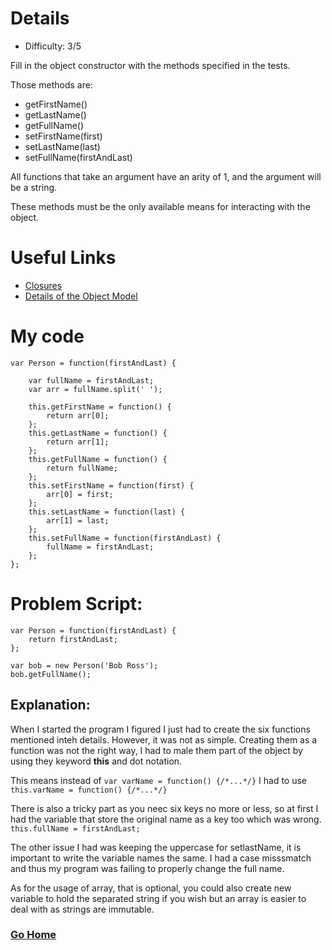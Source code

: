 # Details

* Difficulty: 3/5

Fill in the object constructor with the methods specified in the tests.

Those methods are:

* getFirstName()
* getLastName()
* getFullName()
* setFirstName(first)
* setLastName(last)
* setFullName(firstAndLast)

All functions that take an argument have an arity of 1, and the argument will be a string.

These methods must be the only available means for interacting with the object.

# Useful Links

* [Closures](https://developer.mozilla.org/en-US/docs/Web/JavaScript/Closures)
* [Details of the Object Model](https://developer.mozilla.org/en-US/docs/Web/JavaScript/Guide/Details_of_the_Object_Model)

# My code

```
var Person = function(firstAndLast) {
    
    var fullName = firstAndLast;
    var arr = fullName.split(' ');
    
    this.getFirstName = function() {
        return arr[0];
    };
    this.getLastName = function() {
        return arr[1];
    };
    this.getFullName = function() {
        return fullName;
    };
    this.setFirstName = function(first) {
        arr[0] = first;
    };
    this.setLastName = function(last) {
        arr[1] = last;
    };
    this.setFullName = function(firstAndLast) {
        fullName = firstAndLast;
    };
};
```
# Problem Script:

```
var Person = function(firstAndLast) {
    return firstAndLast;
};

var bob = new Person('Bob Ross');
bob.getFullName();
```

## Explanation:

When I started the program I figured I just had to create the six functions mentioned inteh details. However, it was not as simple. Creating them as a function was not the right way, I had to male them part of the object by using they keyword **this** and dot notation.

This means instead of ```var varName = function() {/*...*/}``` I had to use ``` this.varName = function() {/*...*/}```

There is also a tricky part as you neec six keys no more or less, so at first I had the variable that store the original name as a key too which was wrong. ```this.fullName = firstAndLast;```

The other issue I had was keeping the uppercase for setlastName, it is important to write the variable names the same. I had a case misssmatch and thus my program was failing to properly change the full name.

As for the usage of array, that is optional, you could also create new variable to hold the separated string if you wish but an array is easier to deal with as strings are immutable.

### [Go Home](https://github.com/Rafase282/My-FreeCodeCamp-Code/wiki)